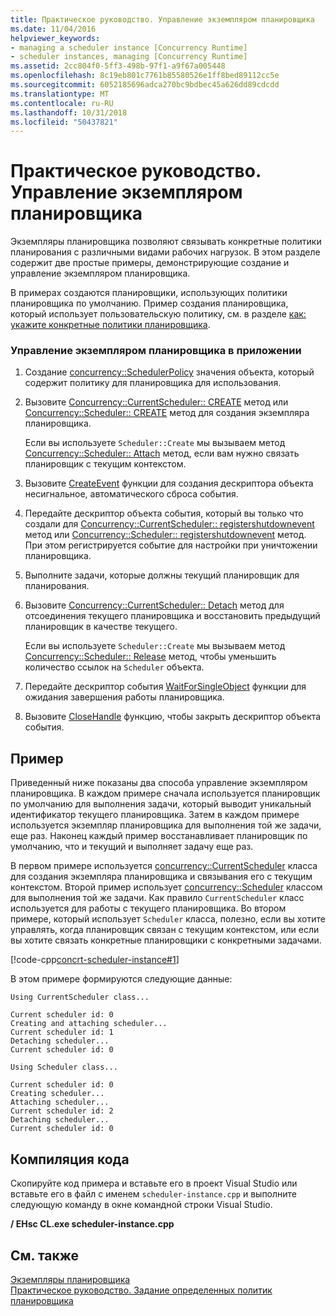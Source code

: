 ```yaml
---
title: Практическое руководство. Управление экземпляром планировщика
ms.date: 11/04/2016
helpviewer_keywords:
- managing a scheduler instance [Concurrency Runtime]
- scheduler instances, managing [Concurrency Runtime]
ms.assetid: 2cc804f0-5ff3-498b-97f1-a9f67a005448
ms.openlocfilehash: 8c19eb801c7761b85580526e1ff8bed89112cc5e
ms.sourcegitcommit: 6052185696adca270bc9bdbec45a626dd89cdcdd
ms.translationtype: MT
ms.contentlocale: ru-RU
ms.lasthandoff: 10/31/2018
ms.locfileid: "50437821"
---
```

# <a name="how-to-manage-a-scheduler-instance"></a>Практическое руководство. Управление экземпляром планировщика

Экземпляры планировщика позволяют связывать конкретные политики планирования с различными видами рабочих нагрузок. В этом разделе содержит две простые примеры, демонстрирующие создание и управление экземпляром планировщика.

В примерах создаются планировщики, использующих политики планировщика по умолчанию. Пример создания планировщика, который использует пользовательскую политику, см. в разделе [как: укажите конкретные политики планировщика](../../parallel/concrt/how-to-specify-specific-scheduler-policies.md).

### <a name="to-manage-a-scheduler-instance-in-your-application"></a>Управление экземпляром планировщика в приложении

1. Создание [concurrency::SchedulerPolicy](../../parallel/concrt/reference/schedulerpolicy-class.md) значения объекта, который содержит политику для планировщика для использования.

1. Вызовите [Concurrency::CurrentScheduler:: CREATE](reference/currentscheduler-class.md#create) метод или [Concurrency::Scheduler:: CREATE](reference/scheduler-class.md#create) метод для создания экземпляра планировщика.

   Если вы используете `Scheduler::Create` мы вызываем метод [Concurrency::Scheduler:: Attach](reference/scheduler-class.md#attach) метод, если вам нужно связать планировщик с текущим контекстом.

1. Вызовите [CreateEvent](/windows/desktop/api/synchapi/nf-synchapi-createeventa) функции для создания дескриптора объекта несигнальное, автоматического сброса события.

1. Передайте дескриптор объекта события, который вы только что создали для [Concurrency::CurrentScheduler:: registershutdownevent](reference/currentscheduler-class.md#registershutdownevent) метод или [Concurrency::Scheduler:: registershutdownevent](reference/scheduler-class.md#registershutdownevent) метод. При этом регистрируется событие для настройки при уничтожении планировщика.

1. Выполните задачи, которые должны текущий планировщик для планирования.

1. Вызовите [Concurrency::CurrentScheduler:: Detach](reference/currentscheduler-class.md#detach) метод для отсоединения текущего планировщика и восстановить предыдущий планировщик в качестве текущего.

   Если вы используете `Scheduler::Create` мы вызываем метод [Concurrency::Scheduler:: Release](reference/scheduler-class.md#release) метод, чтобы уменьшить количество ссылок на `Scheduler` объекта.

1. Передайте дескриптор события [WaitForSingleObject](/windows/desktop/api/synchapi/nf-synchapi-waitforsingleobject) функции для ожидания завершения работы планировщика.

1. Вызовите [CloseHandle](https://msdn.microsoft.com/library/windows/desktop/ms724211) функцию, чтобы закрыть дескриптор объекта события.

## <a name="example"></a>Пример

Приведенный ниже показаны два способа управление экземпляром планировщика. В каждом примере сначала используется планировщик по умолчанию для выполнения задачи, который выводит уникальный идентификатор текущего планировщика. Затем в каждом примере используется экземпляр планировщика для выполнения той же задачи, еще раз. Наконец каждый пример восстанавливает планировщик по умолчанию, что и текущий и выполняет задачу еще раз.

В первом примере используется [concurrency::CurrentScheduler](../../parallel/concrt/reference/currentscheduler-class.md) класса для создания экземпляра планировщика и связывания его с текущим контекстом. Второй пример использует [concurrency::Scheduler](../../parallel/concrt/reference/scheduler-class.md) классом для выполнения той же задачи. Как правило `CurrentScheduler` класс используется для работы с текущего планировщика. Во втором примере, который использует `Scheduler` класса, полезно, если вы хотите управлять, когда планировщик связан с текущим контекстом, или если вы хотите связать конкретные планировщики с конкретными задачами.

[!code-cpp[concrt-scheduler-instance#1](../../parallel/concrt/codesnippet/cpp/how-to-manage-a-scheduler-instance_1.cpp)]

В этом примере формируются следующие данные:

```Output
Using CurrentScheduler class...

Current scheduler id: 0
Creating and attaching scheduler...
Current scheduler id: 1
Detaching scheduler...
Current scheduler id: 0

Using Scheduler class...

Current scheduler id: 0
Creating scheduler...
Attaching scheduler...
Current scheduler id: 2
Detaching scheduler...
Current scheduler id: 0
```

## <a name="compiling-the-code"></a>Компиляция кода

Скопируйте код примера и вставьте его в проект Visual Studio или вставьте его в файл с именем `scheduler-instance.cpp` и выполните следующую команду в окне командной строки Visual Studio.

**/ EHsc CL.exe scheduler-instance.cpp**

## <a name="see-also"></a>См. также

[Экземпляры планировщика](../../parallel/concrt/scheduler-instances.md)<br/>
[Практическое руководство. Задание определенных политик планировщика](../../parallel/concrt/how-to-specify-specific-scheduler-policies.md)

